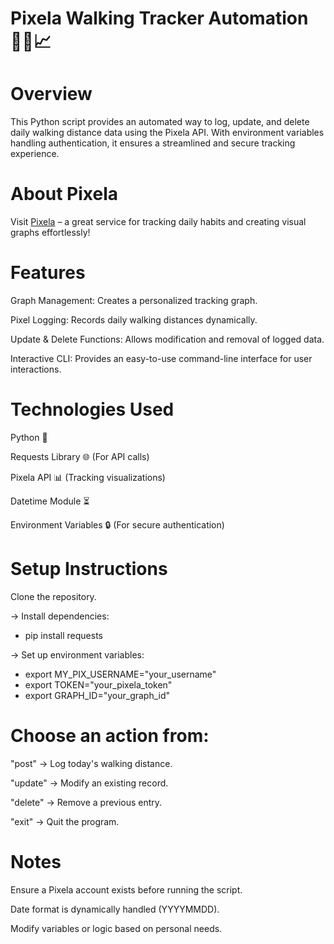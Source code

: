 # Pixela Walking Tracker Automation 🏃‍♂️📈

# Overview
This Python script provides an automated way to log, update, and delete daily walking distance data using the Pixela API. With environment variables handling authentication, it ensures a streamlined and secure tracking experience.

# About Pixela
Visit [Pixela](https://pixe.la/) – a great service for tracking daily habits and creating visual graphs effortlessly!


# Features

Graph Management: Creates a personalized tracking graph.

Pixel Logging: Records daily walking distances dynamically.

Update & Delete Functions: Allows modification and removal of logged data.

Interactive CLI: Provides an easy-to-use command-line interface for user interactions.

# Technologies Used
Python 🐍

Requests Library 🌐 (For API calls)

Pixela API 📊 (Tracking visualizations)

Datetime Module ⏳

Environment Variables 🔒 (For secure authentication)

# Setup Instructions

Clone the repository.

-> Install dependencies:

- pip install requests

-> Set up environment variables:

- export MY_PIX_USERNAME="your_username"
- export TOKEN="your_pixela_token"
- export GRAPH_ID="your_graph_id"

# Choose an action from:

"post" → Log today's walking distance.

"update" → Modify an existing record.

"delete" → Remove a previous entry.

"exit" → Quit the program.

# Notes
Ensure a Pixela account exists before running the script.

Date format is dynamically handled (YYYYMMDD).

Modify variables or logic based on personal needs.
